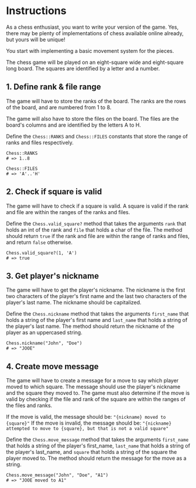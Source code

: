 # Instructions

As a chess enthusiast, you want to write your version of the game.
Yes, there may be plenty of implementations of chess available online already, but yours will be unique!

You start with implementing a basic movement system for the pieces.

The chess game will be played on an eight-square wide and eight-square long board.
The squares are identified by a letter and a number.

## 1. Define rank & file range

The game will have to store the ranks of the board.
The ranks are the rows of the board, and are numbered from 1 to 8.

The game will also have to store the files on the board.
The files are the board's columns and are identified by the letters A to H.

Define the `Chess::RANKS` and `Chess::FILES` constants that store the range of ranks and files respectively.

```crystal
Chess::RANKS
# => 1..8

Chess::FILES
# => 'A'..'H'
```

## 2. Check if square is valid

The game will have to check if a square is valid.
A square is valid if the rank and file are within the ranges of the ranks and files.

Define the `Chess.valid_square?` method that takes the arguments `rank` that holds an int of the rank and `file` that holds a char of the file.
The method should return `true` if the rank and file are within the range of ranks and files, and return `false` otherwise.

```crystal
Chess.valid_square?(1, 'A')
# => true
```

## 3. Get player's nickname

The game will have to get the player's nickname.
The nickname is the first two characters of the player's first name and the last two characters of the player's last name.
The nickname should be capitalized.

Define the `Chess.nickname` method that takes the arguments `first_name` that holds a string of the player's first name and `last_name` that holds a string of the player's last name.
The method should return the nickname of the player as an uppercased string.

```crystal
Chess.nickname("John", "Doe")
# => "JOOE"
```

## 4. Create move message

The game will have to create a message for a move to say which player moved to which square.
The message should use the player's nickname and the square they moved to.
The game must also determine if the move is valid by checking if the file and rank of the square are within the ranges of the files and ranks.

If the move is valid, the message should be: `"{nickname} moved to {square}"`
If the move is invalid, the message should be: `"{nickname} attempted to move to {square}, but that is not a valid square"`

Define the `Chess.move_message` method that takes the arguments `first_name` that holds a string of the player's first_name, `last_name` that holds a string of the player's last_name, and `square` that holds a string of the square the player moved to.
The method should return the message for the move as a string.

```crystal
Chess.move_message("John", "Doe", "A1")
# => "JOOE moved to A1"
```

